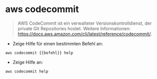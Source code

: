 # aws codecommit

> AWS CodeCommit ist ein verwalteter Versionskontrolldienst, der private Git Repositories hostet.
> Weitere Informationen: <https://docs.aws.amazon.com/cli/latest/reference/codecommit/>.

- Zeige Hilfe für einen bestimmten Befehl an:

`aws codecommit {{befehl}} help`

- Zeige Hilfe an:

`aws codecommit help`

